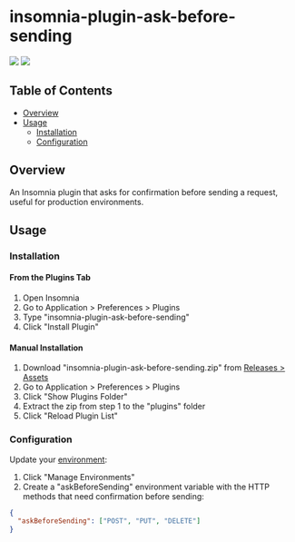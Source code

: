 # insomnia-plugin-ask-before-sending

[![](https://img.shields.io/npm/v/insomnia-plugin-ask-before-sending.svg)](https://www.npmjs.com/package/insomnia-plugin-ask-before-sending)
[![](https://img.shields.io/badge/license-MIT-yellow)](https://github.com/brunobastosg/insomnia-plugin-ask-before-sending/blob/master/LICENSE)

## Table of Contents
- [Overview](#overview)
- [Usage](#usage)
  * [Installation](#installation)
  * [Configuration](#configuration)

## Overview <a name="overview"></a>
An Insomnia plugin that asks for confirmation before sending a request, useful for production environments.

## Usage <a name="usage"></a>

### Installation <a name="installation"></a>

#### From the Plugins Tab
1. Open Insomnia
2. Go to Application > Preferences > Plugins
3. Type "insomnia-plugin-ask-before-sending"
4. Click "Install Plugin"

#### Manual Installation
1. Download "insomnia-plugin-ask-before-sending.zip" from [Releases > Assets](https://github.com/brunobastosg/insomnia-plugin-ask-before-sending/releases)
2. Go to Application > Preferences > Plugins
3. Click "Show Plugins Folder"
4. Extract the zip from step 1 to the "plugins" folder
5. Click "Reload Plugin List"

### Configuration <a name="configuration"></a>

Update your [environment](https://support.insomnia.rest/article/18-environment-variables):
1. Click "Manage Environments"
2. Create a "askBeforeSending" environment variable with the HTTP methods that need confirmation before sending:

```json
{
  "askBeforeSending": ["POST", "PUT", "DELETE"]
}
```
